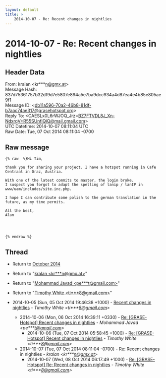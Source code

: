 ```yaml
---
layout: default
title: >
    2014-10-07 - Re: Recent changes in nightlies
---
```


# 2014-10-07 - Re: Recent changes in nightlies

## Header Data

From: kralan \<kr***n@gmx.at\><br>
Message Hash: 837d75361757b32df9d7e5807e894a5e7ba9dcc934a4d87ea4e4b85e805ae9f1<br>
Message ID: \<db11a596-70a2-46b8-81df-b7aac74ae317@grasehotspot.org\><br>
Reply To: \<CAESLx0L6rWJOQ_Jrz=BZ7FTVDL8J_Xn-NdxrqV+R55SUnfiQiQ@mail.gmail.com\><br>
UTC Datetime: 2014-10-07 08:11:04 UTC<br>
Raw Date: Tue, 07 Oct 2014 08:11:04 -0700<br>

## Raw message

```
{% raw  %}Hi Tim,

thank you for sharing your project. I have a hotspot running in Cafe 
Centraal in Graz, Austria.

With one of the latest commits to master, the login broke.
I suspect you forgot to adapt the spelling of lanip / lanIP in 
www/uam/includes/site.inc.php.

I hope I can contribute some polish to the german translation in the 
future, as my time permits.

All the best,
Alan




{% endraw %}
```

## Thread

+ Return to [October 2014](/archive/2014/10)

+ Return to "[kralan <kr***n<span>@</span>gmx.at>](/authors/kr___n_at_gmx_at)"
+ Return to "[Mohammad Javad <pe***t<span>@</span>gmail.com>](/authors/pe___t_at_gmail_com)"
+ Return to "[Timothy White <ti***8<span>@</span>gmail.com>](/authors/ti___8_at_gmail_com)"

+ 2014-10-05 (Sun, 05 Oct 2014 19:46:38 +1000) - [Recent changes in nightlies](/archive/2014/10/6e7f55cf1102dee05f7e41baad83ea6498c69029ac330ede4244213d9f80b0fc) - _Timothy White \<ti***8@gmail.com\>_
  + 2014-10-06 (Mon, 06 Oct 2014 16:39:11 +0330) - [Re: [GRASE-Hotspot] Recent changes in nightlies](/archive/2014/10/6371f6c0929ea4ca22834126b2ba25e6d413f9122f40513bfc2dcb976e970d00) - _Mohammad Javad \<pe***t@gmail.com\>_
    + 2014-10-06 (Tue, 07 Oct 2014 05:58:45 +1000) - [Re: [GRASE-Hotspot] Recent changes in nightlies](/archive/2014/10/a0be9f7fa106b98f4806be753faf882d411a447379275a7fb85db478778b59cf) - _Timothy White \<ti***8@gmail.com\>_
  + 2014-10-07 (Tue, 07 Oct 2014 08:11:04 -0700) - Re: Recent changes in nightlies - _kralan \<kr***n@gmx.at\>_
    + 2014-10-07 (Wed, 08 Oct 2014 06:17:49 +1000) - [Re: [GRASE-Hotspot] Re: Recent changes in nightlies](/archive/2014/10/892e330f7e5008c2fe42912054f6e0fc2e09dcd2a4cbcbe1d976c878d2d4fde2) - _Timothy White \<ti***8@gmail.com\>_

